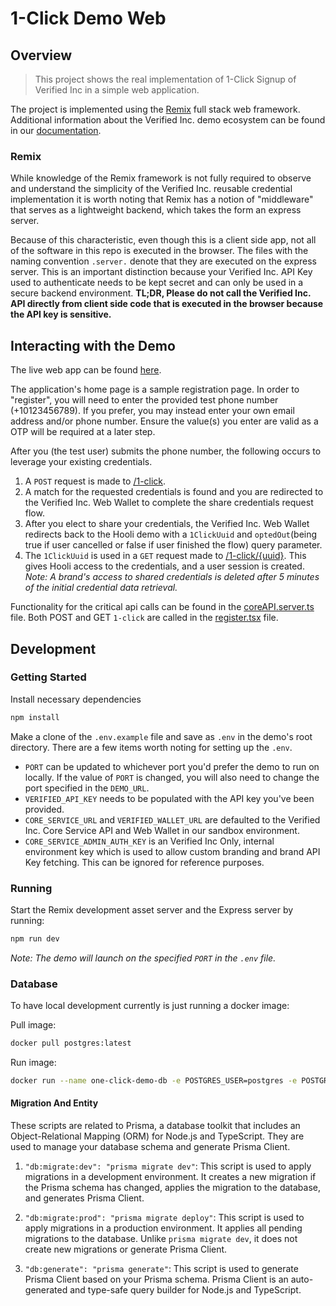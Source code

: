 # 1-Click Demo Web

## Overview

> This project shows the real implementation of 1-Click Signup of Verified Inc in a simple web application.

The project is implemented using the [Remix](https://remix.run/docs) full stack web framework. Additional information about the Verified Inc. demo ecosystem can be found in our [documentation](https://docs.verified.inc/demo-1-click-signup).

### Remix

While knowledge of the Remix framework is not fully required to observe and understand the simplicity of the Verified Inc. reusable credential implementation it is worth noting that Remix has a notion of "middleware" that serves as a lightweight backend, which takes the form an express server.

Because of this characteristic, even though this is a client side app, not all of the software in this repo is executed in the browser. The files with the naming convention `.server.` denote that they are executed on the express server. This is an important distinction because your Verified Inc. API Key used to authenticate needs to be kept secret and can only be used in a secure backend environment. **TL;DR, Please do not call the Verified Inc. API directly from client side code that is executed in the browser because the API key is sensitive.**

## Interacting with the Demo

The live web app can be found [here](https://1click.demo.sandbox-verifiedinc.com).

The application's home page is a sample registration page. In order to "register", you will need to enter the provided test phone number (+10123456789). If you prefer, you may instead enter your own email address and/or phone number. Ensure the value(s) you enter are valid as a OTP will be required at a later step.

After you (the test user) submits the phone number, the following occurs to leverage your existing credentials.

1. A `POST` request is made to [/1-click](https://1click.demo.sandbox-verifiedinc.com).
2. A match for the requested credentials is found and you are redirected to the Verified Inc. Web Wallet to complete the share credentials request flow.
3. After you elect to share your credentials, the Verified Inc. Web Wallet redirects back to the Hooli demo with a `1ClickUuid` and `optedOut`(being true if user cancelled or false if user finished the flow) query parameter.
4. The `1ClickUuid` is used in a `GET` request made to [/1-click/{uuid}](https://docs.verified.inc/#receive-user-data). This gives Hooli access to the credentials, and a user session is created. _Note: A brand's access to shared credentials is deleted after 5 minutes of the initial credential data retrieval._

Functionality for the critical api calls can be found in the [coreAPI.server.ts](https://github.com/VerifiedInc/one-click-demo-web/blob/main/app/coreAPI.server.ts) file. Both POST and GET `1-click` are called in the [register.tsx](https://github.com/VerifiedInc/one-click-demo-web/blob/main/app/routes/register.tsx) file.

## Development

### Getting Started

Install necessary dependencies

```sh
npm install
```

Make a clone of the `.env.example` file and save as `.env` in the demo's root directory. There are a few items worth noting for setting up the `.env`.

- `PORT` can be updated to whichever port you'd prefer the demo to run on locally. If the value of `PORT` is changed, you will also need to change the port specified in the `DEMO_URL`.
- `VERIFIED_API_KEY` needs to be populated with the API key you've been provided.
- `CORE_SERVICE_URL` and `VERIFIED_WALLET_URL` are defaulted to the Verified Inc. Core Service API and Web Wallet in our sandbox environment.
- `CORE_SERVICE_ADMIN_AUTH_KEY` is an Verified Inc Only, internal environment key which is used to allow custom branding and brand API Key fetching. This can be ignored for reference purposes.

### Running

Start the Remix development asset server and the Express server by running:

```sh
npm run dev
```

_Note: The demo will launch on the specified `PORT` in the `.env` file._

### Database

To have local development currently is just running a docker image:

Pull image:

```sh
docker pull postgres:latest
```

Run image:

```sh
docker run --name one-click-demo-db -e POSTGRES_USER=postgres -e POSTGRES_PASSWORD=password -e POSTGRES_DB=oneclick_demo -p 5444:5432 -d postgres
```

#### Migration And Entity

These scripts are related to Prisma, a database toolkit that includes an Object-Relational Mapping (ORM) for Node.js and TypeScript. They are used to manage your database schema and generate Prisma Client.

1. `"db:migrate:dev": "prisma migrate dev"`: This script is used to apply migrations in a development environment. It creates a new migration if the Prisma schema has changed, applies the migration to the database, and generates Prisma Client.

2. `"db:migrate:prod": "prisma migrate deploy"`: This script is used to apply migrations in a production environment. It applies all pending migrations to the database. Unlike `prisma migrate dev`, it does not create new migrations or generate Prisma Client.

3. `"db:generate": "prisma generate"`: This script is used to generate Prisma Client based on your Prisma schema. Prisma Client is an auto-generated and type-safe query builder for Node.js and TypeScript.
